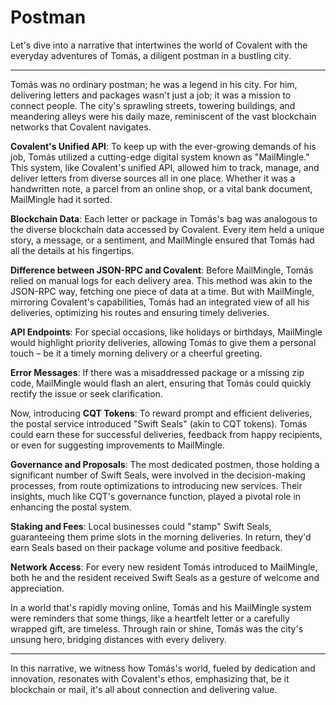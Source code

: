 # Postman

Let's dive into a narrative that intertwines the world of Covalent with the everyday adventures of Tomás, a diligent postman in a bustling city.

---

Tomás was no ordinary postman; he was a legend in his city. For him, delivering letters and packages wasn't just a job; it was a mission to connect people. The city's sprawling streets, towering buildings, and meandering alleys were his daily maze, reminiscent of the vast blockchain networks that Covalent navigates.

**Covalent's Unified API**: 
To keep up with the ever-growing demands of his job, Tomás utilized a cutting-edge digital system known as "MailMingle." This system, like Covalent's unified API, allowed him to track, manage, and deliver letters from diverse sources all in one place. Whether it was a handwritten note, a parcel from an online shop, or a vital bank document, MailMingle had it sorted.

**Blockchain Data**: 
Each letter or package in Tomás's bag was analogous to the diverse blockchain data accessed by Covalent. Every item held a unique story, a message, or a sentiment, and MailMingle ensured that Tomás had all the details at his fingertips.

**Difference between JSON-RPC and Covalent**: 
Before MailMingle, Tomás relied on manual logs for each delivery area. This method was akin to the JSON-RPC way, fetching one piece of data at a time. But with MailMingle, mirroring Covalent's capabilities, Tomás had an integrated view of all his deliveries, optimizing his routes and ensuring timely deliveries.

**API Endpoints**: 
For special occasions, like holidays or birthdays, MailMingle would highlight priority deliveries, allowing Tomás to give them a personal touch – be it a timely morning delivery or a cheerful greeting.

**Error Messages**: 
If there was a misaddressed package or a missing zip code, MailMingle would flash an alert, ensuring that Tomás could quickly rectify the issue or seek clarification.

Now, introducing **CQT Tokens**: 
To reward prompt and efficient deliveries, the postal service introduced "Swift Seals" (akin to CQT tokens). Tomás could earn these for successful deliveries, feedback from happy recipients, or even for suggesting improvements to MailMingle.

**Governance and Proposals**: 
The most dedicated postmen, those holding a significant number of Swift Seals, were involved in the decision-making processes, from route optimizations to introducing new services. Their insights, much like CQT's governance function, played a pivotal role in enhancing the postal system.

**Staking and Fees**: 
Local businesses could "stamp" Swift Seals, guaranteeing them prime slots in the morning deliveries. In return, they'd earn Seals based on their package volume and positive feedback.

**Network Access**: 
For every new resident Tomás introduced to MailMingle, both he and the resident received Swift Seals as a gesture of welcome and appreciation.

In a world that's rapidly moving online, Tomás and his MailMingle system were reminders that some things, like a heartfelt letter or a carefully wrapped gift, are timeless. Through rain or shine, Tomás was the city's unsung hero, bridging distances with every delivery.

---

In this narrative, we witness how Tomás's world, fueled by dedication and innovation, resonates with Covalent's ethos, emphasizing that, be it blockchain or mail, it's all about connection and delivering value.
